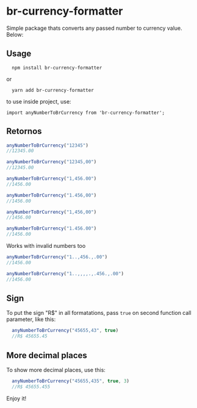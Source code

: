
# br-currency-formatter

Simple package thats converts any passed number to currency value. Below:



## Usage


```bach
  npm install br-currency-formatter
```
or

```bach
  yarn add br-currency-formatter
```
to use inside project, use:

```
import anyNumberToBrCurrency from 'br-currency-formatter';
```



## Retornos


```js
anyNumberToBrCurrency("12345")
//12345.00
```

```js
anyNumberToBrCurrency("12345,00")
//12345.00
```

```js
anyNumberToBrCurrency("1,456.00")
//1456.00
```

```js
anyNumberToBrCurrency("1.456,00")
//1456.00
```

```js
anyNumberToBrCurrency("1,456,00")
//1456.00
```

```js
anyNumberToBrCurrency("1.456.00")
//1456.00
```

Works with invalid numbers too

```js
anyNumberToBrCurrency("1..,456.,.00")
//1456.00
```

```js
anyNumberToBrCurrency("1..,,,,.,.456.,.00")
//1456.00
```

## Sign

To put the sign "R$" in all formatations, pass ```true``` on second function call parameter, like this:
```js
  anyNumberToBrCurrency("45655,43", true)
  //R$ 45655.45
```




## More decimal places

To show more decimal places, use this:
```js
  anyNumberToBrCurrency("45655,435", true, 3)
  //R$ 45655.455
```
Enjoy it!